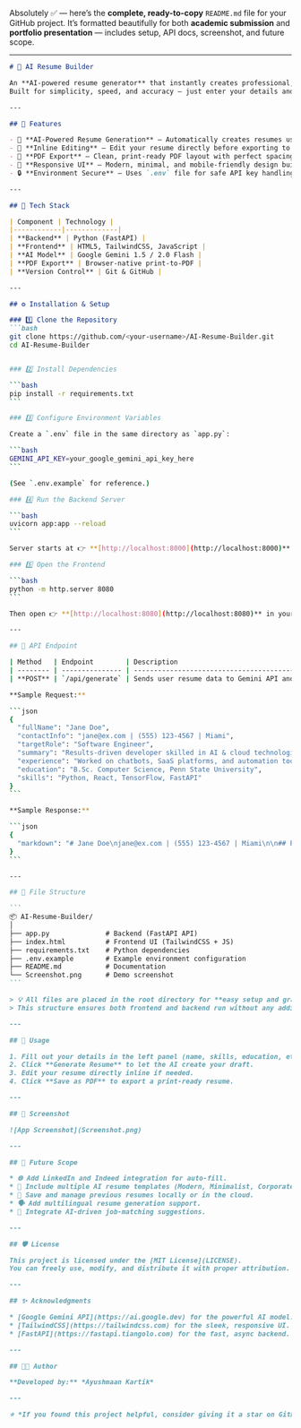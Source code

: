 Absolutely ✅ — here’s the **complete, ready-to-copy** `README.md` file for your GitHub project.
It’s formatted beautifully for both **academic submission** and **portfolio presentation** — includes setup, API docs, screenshot, and future scope.

---

````markdown
# 🧠 AI Resume Builder

An **AI-powered resume generator** that instantly creates professional, ATS-friendly resumes using **Google Gemini API** and a modern **Python + TailwindCSS** interface.  
Built for simplicity, speed, and accuracy — just enter your details and get a complete, editable resume with one click.

---

## 🚀 Features

- 🤖 **AI-Powered Resume Generation** – Automatically creates resumes using AI based on your input.  
- 📝 **Inline Editing** – Edit your resume directly before exporting to PDF.  
- 🧾 **PDF Export** – Clean, print-ready PDF layout with perfect spacing.  
- 🎨 **Responsive UI** – Modern, minimal, and mobile-friendly design built with TailwindCSS.  
- 🔒 **Environment Secure** – Uses `.env` file for safe API key handling.

---

## 🧩 Tech Stack

| Component | Technology |
|------------|-------------|
| **Backend** | Python (FastAPI) |
| **Frontend** | HTML5, TailwindCSS, JavaScript |
| **AI Model** | Google Gemini 1.5 / 2.0 Flash |
| **PDF Export** | Browser-native print-to-PDF |
| **Version Control** | Git & GitHub |

---

## ⚙️ Installation & Setup

### 1️⃣ Clone the Repository
```bash
git clone https://github.com/<your-username>/AI-Resume-Builder.git
cd AI-Resume-Builder


### 2️⃣ Install Dependencies

```bash
pip install -r requirements.txt
```

### 3️⃣ Configure Environment Variables

Create a `.env` file in the same directory as `app.py`:

```bash
GEMINI_API_KEY=your_google_gemini_api_key_here
```

(See `.env.example` for reference.)

### 4️⃣ Run the Backend Server

```bash
uvicorn app:app --reload
```

Server starts at 👉 **[http://localhost:8000](http://localhost:8000)**

### 5️⃣ Open the Frontend

```bash
python -m http.server 8080
```

Then open 👉 **[http://localhost:8080](http://localhost:8080)** in your browser.

---

## 🧠 API Endpoint

| Method   | Endpoint        | Description                                                                        |
| -------- | --------------- | ---------------------------------------------------------------------------------- |
| **POST** | `/api/generate` | Sends user resume data to Gemini API and returns Markdown-formatted resume content |

**Sample Request:**

```json
{
  "fullName": "Jane Doe",
  "contactInfo": "jane@ex.com | (555) 123-4567 | Miami",
  "targetRole": "Software Engineer",
  "summary": "Results-driven developer skilled in AI & cloud technologies.",
  "experience": "Worked on chatbots, SaaS platforms, and automation tools.",
  "education": "B.Sc. Computer Science, Penn State University",
  "skills": "Python, React, TensorFlow, FastAPI"
}
```

**Sample Response:**

```json
{
  "markdown": "# Jane Doe\njane@ex.com | (555) 123-4567 | Miami\n\n## Professional Summary\nResults-driven developer skilled in AI & cloud technologies.\n\n## Experience\n* Developed AI chatbots for multiple clients.\n* Improved automation systems by 30%.\n\n## Education\nB.Sc. Computer Science, Penn State University\n\n## Skills\n* Python\n* FastAPI\n* React\n* TensorFlow"
}
```

---

## 📁 File Structure

```
📦 AI-Resume-Builder/
│
├── app.py              # Backend (FastAPI API)
├── index.html          # Frontend UI (TailwindCSS + JS)
├── requirements.txt    # Python dependencies
├── .env.example        # Example environment configuration
├── README.md           # Documentation
└── Screenshot.png      # Demo screenshot
```

> 💡 All files are placed in the root directory for **easy setup and grading**.
> This structure ensures both frontend and backend run without any additional path configuration.

---

## 🧾 Usage

1. Fill out your details in the left panel (name, skills, education, etc.)
2. Click **Generate Resume** to let the AI create your draft.
3. Edit your resume directly inline if needed.
4. Click **Save as PDF** to export a print-ready resume.

---

## 📸 Screenshot

![App Screenshot](Screenshot.png)

---

## 🧭 Future Scope

* 🌐 Add LinkedIn and Indeed integration for auto-fill.
* 🧠 Include multiple AI resume templates (Modern, Minimalist, Corporate).
* 💾 Save and manage previous resumes locally or in the cloud.
* 🗣️ Add multilingual resume generation support.
* 🧩 Integrate AI-driven job-matching suggestions.

---

## 🛡️ License

This project is licensed under the [MIT License](LICENSE).
You can freely use, modify, and distribute it with proper attribution.

---

## ✨ Acknowledgments

* [Google Gemini API](https://ai.google.dev) for the powerful AI model.
* [TailwindCSS](https://tailwindcss.com) for the sleek, responsive UI.
* [FastAPI](https://fastapi.tiangolo.com) for the fast, async backend.

---

## 👩‍💻 Author

**Developed by:** *Ayushmaan Kartik*

---

⭐ *If you found this project helpful, consider giving it a star on GitHub!*

